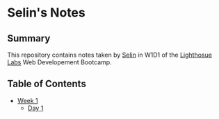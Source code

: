 # Selin's Notes

## Summary

This repository contains notes taken by [Selin](https://github.com/hyx131) in W1D1 of the [Lighthosue Labs](https://www.lighthouselabs.ca/) Web Developement Bootcamp. 

## Table of Contents

* [Week 1](/Week_1)
  * [Day 1](/Week_1/Day_1)